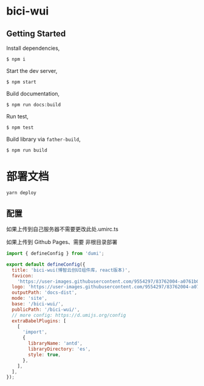 # bici-wui

## Getting Started

Install dependencies,

```bash
$ npm i
```

Start the dev server,

```bash
$ npm start
```

Build documentation,

```bash
$ npm run docs:build
```

Run test,

```bash
$ npm test
```

Build library via `father-build`,

```bash
$ npm run build
```

# 部署文档

```bash
yarn deploy
```

## 配置

如果上传到自己服务器不需要更改此处.umirc.ts

如果上传到 Github Pages、需要 非根目录部署

```js
import { defineConfig } from 'dumi';

export default defineConfig({
  title: 'bici-wui(博智云创UI组件库，react版本)',
  favicon:
    'https://user-images.githubusercontent.com/9554297/83762004-a0761b00-a6a9-11ea-83b4-9c8ff721d4b8.png',
  logo: 'https://user-images.githubusercontent.com/9554297/83762004-a0761b00-a6a9-11ea-83b4-9c8ff721d4b8.png',
  outputPath: 'docs-dist',
  mode: 'site',
  base: '/bici-wui/',
  publicPath: '/bici-wui/',
  // more config: https://d.umijs.org/config
  extraBabelPlugins: [
    [
      'import',
      {
        libraryName: 'antd',
        libraryDirectory: 'es',
        style: true,
      },
    ],
  ],
});
```
